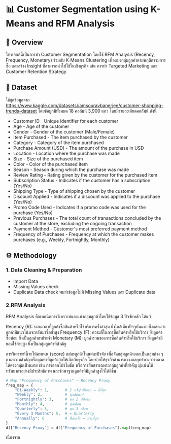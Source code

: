# 📊 Customer Segmentation using K-Means and RFM Analysis

## 📌 Overview
โปรเจกต์นี้เป็นการทำ Customer Segmentation โดยใช้ RFM Analysis (Recency, Frequency, Monetary) ร่วมกับ K-Means Clustering เพื่อแบ่งกลุ่มลูกค้าตามพฤติกรรมการซื้อ และสร้าง Insight ที่สามารถนำไปใช้ในเชิงธุรกิจ เช่น การทำ Targeted Marketing และ Customer Retention Strategy

## 📁 Dataset
ใช้ชุดข้อมูลจาก https://www.kaggle.com/datasets/iamsouravbanerjee/customer-shopping-trends-dataset 
โดยข้อมูลมีทั้งหมด 18 คอลัมน์ 3,900 แถว โดยมีรายละเอียดคอลัมน์ ดังนี้
- Customer ID - Unique identifier for each customer
- Age - Age of the customer
- Gender - Gender of the customer (Male/Female)
- Item Purchased - The item purchased by the customer
- Category - Category of the item purchased
- Purchase Amount (USD) - The amount of the purchase in USD
- Location - Location where the purchase was made
- Size - Size of the purchased item
- Color - Color of the purchased item
- Season - Season during which the purchase was made
- Review Rating - Rating given by the customer for the purchased item
- Subscription Status - Indicates if the customer has a subscription (Yes/No)
- Shipping Type - Type of shipping chosen by the customer
- Discount Applied - Indicates if a discount was applied to the purchase (Yes/No)
- Promo Code Used - Indicates if a promo code was used for the purchase (Yes/No)
- Previous Purchases - The total count of transactions concluded by the customer at the store, excluding the ongoing transaction
- Payment Method - Customer's most preferred payment method
- Frequency of Purchases - Frequency at which the customer makes purchases (e.g., Weekly, Fortnightly, Monthly)

## ⚙️ Methodology
### 1. Data Cleaning & Preparation
- Import Data
- Missing Values check
- Duplicate Data check
พบว่าข้อมูลไม่มี Missing Values และ Duplicate data 

### 2.RFM Analysis
RFM Analysis คือเทคนิคการวิเคราะห์และแบ่งกลุ่มลูกค้าโดยใช้ข้อมูล 3 ปัจจัยหลัก ได้แก่

Recency (R): ระยะเวลาที่ลูกค้าซื้อสินค้าหรือใช้บริการครั้งล่าสุด ยิ่งใกล้เคียงปัจจุบันมาก ยิ่งแสดงว่าลูกค้ามีแนวโน้มจะกลับมาซื้อซ้ำสูง
Frequency (F): ความถี่ในการซื้อสินค้าหรือใช้บริการ ยิ่งลูกค้าซื้อบ่อย ยิ่งเป็นลูกค้าขาประจำ
Monetary (M): มูลค่ารวมของการซื้อสินค้าหรือใช้บริการ ยิ่งลูกค้ามียอดใช้จ่ายสูง ยิ่งเป็นกลุ่มลูกค้าที่สำคัญ

การวิเคราะห์นี้จะให้คะแนน (score) แต่ละลูกค้าในแต่ละปัจจัย เพื่อจัดกลุ่มลูกค้าออกเป็นกลุ่มต่าง ๆ ตามความสำคัญหรือคุณค่าที่ลูกค้าก่อให้เกิดกับธุรกิจ โดยช่วยให้ธุรกิจสามารถวางกลยุทธ์ทางการตลาดได้ตรงกลุ่มเป้าหมาย เช่น การออกโปรโมชั่น หรือการสื่อสารเฉพาะกลุ่มลูกค้าที่สำคัญ มุ่งเน้นใช้ทรัพยากรอย่างมีประสิทธิภาพ และรักษาฐานลูกค้าที่มีมูลค่าสูงไว้ได้ดีขึ้น

```python
# Map "Frequency of Purchases" → Recency Proxy
freq_map = {
    "Bi-Weekly": 1,       # 2 ครั้ง/สัปดาห์ → ถี่ที่สุด
    "Weekly": 2,          # ทุกสัปดาห์
    "Fortnightly": 3,     # ทุก 2 สัปดาห์
    "Monthly": 4,         # ทุกเดือน
    "Quarterly": 5,       # ทุก 3 เดือน
    "Every 3 Months": 5,  # = Quarterly
    "Annually": 6         # ปีละครั้ง → ห่างที่สุด
}
df["Recency Proxy"] = df["Frequency of Purchases"].map(freq_map)
```
เนื่องจาก
